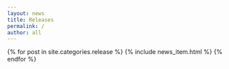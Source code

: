 ```yaml
---
layout: news
title: Releases
permalink: /
author: all
---
```


{% for post in site.categories.release %}
  {% include news_item.html %}
{% endfor %}
